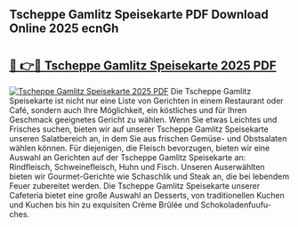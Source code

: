 ## Tscheppe Gamlitz Speisekarte PDF Download Online 2025 ecnGh

# <h2><a href="http://gc6ssmc.nevu.top/?p=Tscheppe+Gamlitz+Speisekarte">🔗 👉🔴 Tscheppe Gamlitz Speisekarte 2025 PDF</a></h2>

[![Tscheppe Gamlitz Speisekarte 2025 PDF](https://i.imgur.com/dBaPXMq.png)](http://gc6ssmc.nevu.top/?p=Tscheppe+Gamlitz+Speisekarte)
Die Tscheppe Gamlitz Speisekarte ist nicht nur eine Liste von Gerichten in einem Restaurant oder Café, sondern auch Ihre Möglichkeit, ein köstliches und für Ihren Geschmack geeignetes Gericht zu wählen. Wenn Sie etwas Leichtes und Frisches suchen, bieten wir auf unserer Tscheppe Gamlitz Speisekarte unseren Salatbereich an, in dem Sie aus frischen Gemüse- und Obstsalaten wählen können. Für diejenigen, die Fleisch bevorzugen, bieten wir eine Auswahl an Gerichten auf der Tscheppe Gamlitz Speisekarte an: Rindfleisch, Schweinefleisch, Huhn und Fisch. Unseren Auserwählten bieten wir Gourmet-Gerichte wie Schaschlik und Steak an, die bei lebendem Feuer zubereitet werden. Die Tscheppe Gamlitz Speisekarte unserer Cafeteria bietet eine große Auswahl an Desserts, von traditionellen Kuchen und Kuchen bis hin zu exquisiten Crème Brûlée und Schokoladenfuufu-ches.
